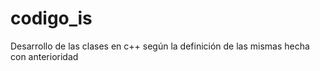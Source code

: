 # codigo_is
Desarrollo de las clases en c++ según la definición de las mismas hecha con anterioridad
